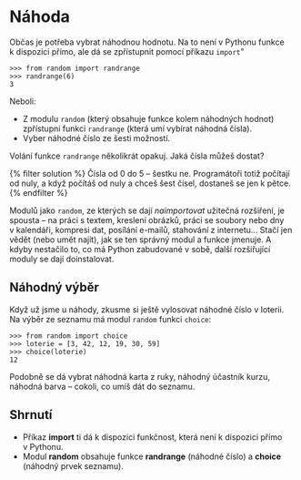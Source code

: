 # Náhoda

Občas je potřeba vybrat náhodnou hodnotu.
Na to není v Pythonu funkce k dispozici přímo, ale dá se zpřístupnit
pomocí příkazu `import`"

```pycon
>>> from random import randrange
>>> randrange(6)
3
```

Neboli:

* Z modulu `random` (který obsahuje funkce kolem náhodných hodnot)
  zpřístupni funkci `randrange` (která umí vybírat náhodná čísla).
* Vyber náhodné číslo ze šesti možností.

Volání funkce `randrange` několikrát opakuj.
Jaká čísla můžeš dostat?

{% filter solution %}
Čísla od 0 do 5 – šestku ne.
Programátoři totiž počítají od nuly, a když počítáš od nuly a chceš šest čísel, dostaneš se jen k pětce.
{% endfilter %}

Modulů jako `random`, ze kterých se dají *naimportovat* užitečná rozšiření,
je spousta – na práci s textem, kreslení obrázků, práci se soubory nebo dny
v kalendáři, kompresi dat, posílání e-mailů, stahování z internetu…
Stačí jen vědět (nebo umět najít), jak se ten správný modul a funkce jmenuje.
A kdyby nestačilo to, co má Python zabudované v sobě, další rozšiřující moduly
se dají doinstalovat.

## Náhodný výběr

Když už jsme u náhody, zkusme si ještě vylosovat náhodné číslo v loterii.
Na výběr ze seznamu má modul `random` funkci `choice`:

```pycon
>>> from random import choice
>>> loterie = [3, 42, 12, 19, 30, 59]
>>> choice(loterie)
12
```

Podobně se dá vybrat náhodná karta z ruky, náhodný účastník kurzu,
náhodná barva – cokoli, co umíš dát do seznamu.


## Shrnutí

* Příkaz **import** ti dá k dispozici funkčnost, která není k dispozici přímo
  v Pythonu.
* Modul **random** obsahuje funkce **randrange** (náhodné číslo) a **choice**
  (náhodný prvek seznamu).
